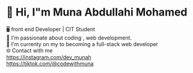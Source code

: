# 👋 Hi, I"m Muna Abdullahi Mohamed  <br>
🖥️ front end Developer | CIT Student   <br>
🚀 I'm passionate about coding , web development.  <br>
🚀 I'm currenty on my to becoming a full-stack web developer  <br>
🌐 Contact with me <br>
https://instagram.com/dev_munah <br>
https://tiktok.com/@codewithmuna






